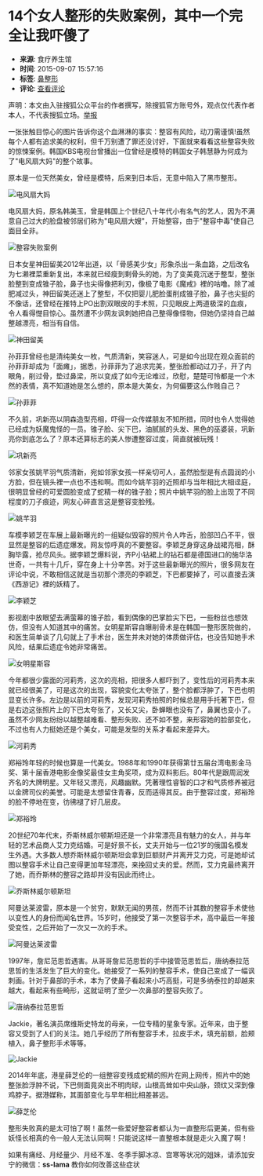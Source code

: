 # 14个女人整形的失败案例，其中一个完全让我吓傻了

- **来源**: 食疗养生馆
- **时间**: 2015-09-07 15:57:16
- **标签**: [鼻整形](https://health.sohu.com/tag/0102/000002102.shtml)
- **评论**: [查看评论](https://pinglun.sohu.com/s420569538.html)

声明：本文由入驻搜狐公众平台的作者撰写，除搜狐官方账号外，观点仅代表作者本人，不代表搜狐立场。[举报](https://quan.sohu.com/q/545c9b6bf6c43b5569fe64a2)

一张张触目惊心的图片告诉你这个血淋淋的事实：整容有风险，动刀需谨慎!虽然每个人都有追求美的权利，但千万别遭了罪还没讨好，下面就来看看这些整容失败的惊悚案例。韩国KBS电视台曾播出一位曾经是模特的韩国女子韩慧静为何成为了"电风扇大妈"的整个故事。

原本是一位天然美女，曾经是模特，后来到日本后，无意中陷入了黑市整形。

![电风扇大妈](https://photocdn.sohu.com/20150907/mp30874032_1441613070067_1.jpeg)

电风扇大妈，原名韩美玉，曾是韩国上个世纪八十年代小有名气的艺人，因为不满意自己过大的脸盘被邻居们称为"电风扇大嫂"，开始整容，由于"整容中毒"使自己面目全非。

![整容失败案例](https://photocdn.sohu.com/20150907/mp30874032_1441613070067_2_th.jpeg)

日本女星神田留美2012年出道，以「骨感美少女」形象杀出一条血路，之后改名为七濑裡菜重新复出，本来就已经瘦到剩骨头的她，为了变美竟沉迷于整型，整张脸整到变成锥子脸，鼻子也尖得像把利刃，像极了电影《魔戒》裡的咕噜。除了减肥减过头，神田留美还迷上了整型，不仅把婴儿肥脸蛋削成锥子脸，鼻子也尖挺的不像话，还曾经在推特上PO出割双眼皮的手术照，只见眼皮上两道极深的血痕，令人看得憷目惊心。虽然遭不少网友讽刺她把自己整得像怪物，但她仍坚持自己越整越漂亮，相当有自信。

![神田留美](https://photocdn.sohu.com/20150907/mp30874032_1441613070067_3.jpeg)

孙菲菲曾经也是清纯美女一枚，气质清新，笑容迷人，可是如今出现在观众面前的孙菲菲却成为「面瘫」，据悉，孙菲菲为了追求完美，整张脸都动过刀子，开了内眼角，削过骨，垫过鼻梁，所以变成了如今无论难过，欣慰，楚楚可怜都是一个木然的表情，真不知道她是怎么想的，原本是大美女，为何偏要这么作贱自己？

![孙菲菲](https://photocdn.sohu.com/20150907/mp30874032_1441613070067_4.jpeg)

不久前，巩新亮以阴森造型亮相，吓得一众传媒朋友不知所措，同时也令人觉得她已经成为妖魔鬼怪的一员。锥子脸、尖下巴，油腻腻的头发、黑色的巫婆装，巩新亮你到底怎么了？原本还算标志的美人惨遭整容过度，简直就被玩残！

![巩新亮](https://photocdn.sohu.com/20150907/mp30874032_1441613070067_5.jpeg)

邻家女孩姚芊羽气质清新，宛如邻家女孩一样亲切可人，虽然脸型是有点圆润的小方脸，但在镜头裡一点也不违和啊。而如今姚芊羽的近照却与当年相比大相迳庭，很明显曾经的可爱圆脸变成了蛇精一样的锥子脸；照片中姚芊羽的脸上出现了不同程度的刀子痕迹，网友心碎直言这是整容变脸残。

![姚芊羽](https://photocdn.sohu.com/20150907/mp30874032_1441613070067_6.jpeg)

车模李颖芝在车展上最新曝光的一组疑似毁容的照片令人咋舌，脸部凹凸不平，很显然是整容的后遗症爆发。网友惊呼真的不要整容。李颖芝身穿这身战裙亮相，酥胸毕露，抢尽风头。据李颖芝爆料说，齐P小钻裙上的钻石都是德国进口的施华洛世奇，一共有十几斤，穿在身上十分辛苦。对于这些最新曝光的照片，很多网友在评论中说，不敢相信这就是当初那个漂亮的李颖芝，下巴都要掉了，可以直接去演《西游记》裡的妖精了。

![李颖芝](https://photocdn.sohu.com/20150907/mp30874032_1441613070067_7.jpeg)

影视剧中放眼望去满萤幕的锥子脸，看到偶像的巴掌脸尖下巴，一些粉丝也想效仿，但没有人知道其中的痛苦。女明星斯容自曝削骨术是在韩国一整形医院做的，和医生简单谈了几句就上了手术台，医生并未对她的体质做评估，也没告知她手术风险，结果后遗症令她非常痛苦。

![女明星斯容](https://photocdn.sohu.com/20150907/mp30874032_1441613070067_8.jpeg)

今年都很少露面的河莉秀，这次的亮相，把很多人都吓到了，变性后的河莉秀本来就已经很美了，可是这次的出现，容貌变化太夸张了，整个脸都浮肿了，下巴也明显变长许多。左边是以前的河莉秀，发现河莉秀拍照的时候总是用手托著下巴，但是右边这张照片上的下巴太夸张了，又长又尖，卧蝉眼也没有了，鼻翼也变小了。虽然不少网友纷纷以越整越难看、整形失败、还不如不整，来形容她的脸部变化，不过也有人力挺她还是个美女，可能是发型的关系才看起来差异大。

![河莉秀](https://photocdn.sohu.com/20150907/mp30874032_1441613070067_9.jpeg)

郑裕玲年轻的时候也算是一代美女。1988年和1990年获得第廿五届台湾电影金马奖、第十届香港电影金像奖最佳女主角奖项，成为双料影后。80年代是跟周润发齐名的大牌明星。又年轻又漂亮，风趣幽默。凭著理性睿智的口才和气质修养被冠以金牌司仪的美誉。可能是太想留住青春，反而适得其反。由于整容过度，郑裕玲的脸不停地在变，彷彿褪了好几层皮。

![郑裕玲](https://photocdn.sohu.com/20150907/mp30874032_1441613070067_10.jpeg)

20世纪70年代末，乔斯林威尔顿斯坦还是一个非常漂亮且有魅力的女人，并与年轻的艺术品商人艾力克结婚。可是好景不长，丈夫开始与一位21岁的俄国名模发生外遇。大多数人想乔斯林威尔顿斯坦会拿到巨额财产并离开艾力克，可是她却试图以整容手术让自己变得更加年轻漂亮，来挽回丈夫的爱。然而，艾力克最终离开了她，而乔斯林的整容之路却并没有因此而终止。

![乔斯林威尔顿斯坦](https://photocdn.sohu.com/20150907/mp30874032_1441613070067_11.jpeg)

阿曼达莱波雷，原本是一个贫穷，默默无闻的男孩，然而不计其数的整容手术使他以变性人的身份而闻名世界。15岁时，他接受了第一次整容手术，高中最后一年接受变性，之后开始了一次又一次的手术。

![阿曼达莱波雷](https://photocdn.sohu.com/20150907/mp30874032_1441613070067_12.jpeg)

1997年，詹尼范思哲遇害。从哥哥詹尼范思哲的手中接管范思哲后，唐纳泰拉范思哲的生活发生了巨大的变化。她接受了一系列的整容手术，使自己变成了一幅讽刺画。针对于鼻部的手术，本为了使鼻子看起来小巧高挺，可是多纳泰拉的却越来越大，看起来有些畸形，这就证明了至少一次鼻部的整容失败了。

![唐纳泰拉范思哲](https://photocdn.sohu.com/20150907/mp30874032_1441613070067_13.jpeg)

Jackie，著名演员席维斯史特龙的母亲，一位专精的星象专家。近年来，由于整容又受到了人们的关注。她几乎经历了所有整容手术，拉皮手术，填充前额，脸颊植入，鼻子整形手术等等。

![Jackie](https://photocdn.sohu.com/20150907/mp30874032_1441613070067_14.jpeg)

2014年年底，港星薛芝伦的一组整容变残成蛇精的照片在网上网传，照片中的她整张脸浮肿不说，下巴侧面竟突出不明肉球，山根高耸如中央山脉，颈纹又深到像鸡脖子。据港媒称，其面部变化与早年相比相差甚远。

![薛芝伦](https://photocdn.sohu.com/20150907/mp30874032_1441613070067_15.jpeg)

整形失败真的是太可怕了啊！虽然一些爱好整容者都认为一直整形后更美，但有些妖怪长相真的令一般人无法认同啊！只能说这样一直整根本就是走火入魔了啊！

如果有痛经、月经量少、月经不准、冬季手脚冰凉、宫寒等状况的姐妹，请添加安宁的微信：**ss-lama** 教你如何改善这些症状